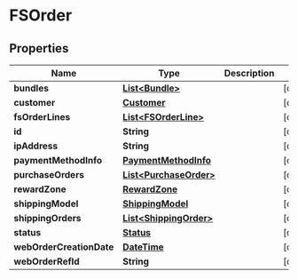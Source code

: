 
# FSOrder

## Properties
Name | Type | Description | Notes
------------ | ------------- | ------------- | -------------
**bundles** | [**List&lt;Bundle&gt;**](Bundle.md) |  |  [optional]
**customer** | [**Customer**](Customer.md) |  |  [optional]
**fsOrderLines** | [**List&lt;FSOrderLine&gt;**](FSOrderLine.md) |  |  [optional]
**id** | **String** |  |  [optional]
**ipAddress** | **String** |  |  [optional]
**paymentMethodInfo** | [**PaymentMethodInfo**](PaymentMethodInfo.md) |  |  [optional]
**purchaseOrders** | [**List&lt;PurchaseOrder&gt;**](PurchaseOrder.md) |  |  [optional]
**rewardZone** | [**RewardZone**](RewardZone.md) |  |  [optional]
**shippingModel** | [**ShippingModel**](ShippingModel.md) |  |  [optional]
**shippingOrders** | [**List&lt;ShippingOrder&gt;**](ShippingOrder.md) |  |  [optional]
**status** | [**Status**](Status.md) |  |  [optional]
**webOrderCreationDate** | [**DateTime**](DateTime.md) |  |  [optional]
**webOrderRefId** | **String** |  |  [optional]



